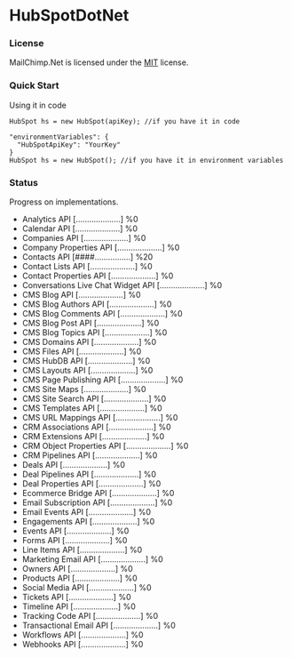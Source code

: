 # HubSpotDotNet

### License
MailChimp.Net is licensed under the [MIT](https://github.com/Image4IO/image4ioDotNetSDK/blob/master/LICENSE) license.

### Quick Start

Using it in code
```CSharp
HubSpot hs = new HubSpot(apiKey); //if you have it in code

"environmentVariables": {
  "HubSpotApiKey": "YourKey"
}
HubSpot hs = new HubSpot(); //if you have it in environment variables
```

### Status
Progress on implementations.
<!---
- API [####################] %100
- API [....................] %0
-->

- Analytics API [....................] %0
- Calendar API [....................] %0
- Companies API [....................] %0
- Company Properties API [....................] %0
- Contacts API [####................] %20
- Contact Lists API [....................] %0
- Contact Properties API [....................] %0
- Conversations Live Chat Widget API [....................] %0
- CMS Blog API [....................] %0
- CMS Blog Authors API [....................] %0
- CMS Blog Comments API [....................] %0
- CMS Blog Post API [....................] %0
- CMS Blog Topics API [....................] %0
- CMS Domains API [....................] %0
- CMS Files API [....................] %0
- CMS HubDB API [....................] %0
- CMS Layouts API [....................] %0
- CMS Page Publishing API [....................] %0
- CMS Site Maps [....................] %0
- CMS Site Search API [....................] %0
- CMS Templates API [....................] %0
- CMS URL Mappings API [....................] %0
- CRM Associations API [....................] %0
- CRM Extensions API [....................] %0
- CRM Object Properties API [....................] %0
- CRM Pipelines API [....................] %0
- Deals API [....................] %0
- Deal Pipelines API [....................] %0
- Deal Properties API [....................] %0
- Ecommerce Bridge API [....................] %0
- Email Subscription API [....................] %0
- Email Events API [....................] %0
- Engagements API [....................] %0
- Events API [....................] %0
- Forms API [....................] %0
- Line Items API [....................] %0
- Marketing Email API [....................] %0
- Owners API [....................] %0
- Products API [....................] %0
- Social Media API [....................] %0
- Tickets API [....................] %0
- Timeline API [....................] %0
- Tracking Code API [....................] %0
- Transactional Email API [....................] %0
- Workflows API [....................] %0
- Webhooks API [....................] %0
